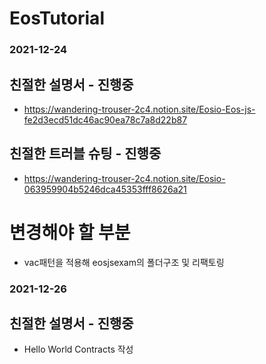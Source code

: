 # EosTutorial

### 2021-12-24

## 친절한 설명서 - 진행중

- https://wandering-trouser-2c4.notion.site/Eosio-Eos-js-fe2d3ecd51dc46ac90ea78c7a8d22b87

## 친절한 트러블 슈팅 - 진행중

- https://wandering-trouser-2c4.notion.site/Eosio-063959904b5246dca45353fff8626a21

# 변경해야 할 부분

- vac패턴을 적용해 eosjsexam의 폴더구조 및 리팩토링

### 2021-12-26

## 친절한 설명서 - 진행중

- Hello World Contracts 작성
